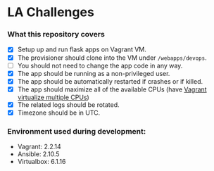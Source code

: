 # LA Challenges

### What this repository covers
- [x] Setup up and run flask apps on Vagrant VM.
- [x] The provisioner should clone into the VM under `/webapps/devops`.
- [ ] You should not need to change the app code in any way.
- [x] The app should be running as a non-privileged user.
- [x] The app should be automatically restarted if crashes or if killed.
- [x] The app should maximize all of the available CPUs (have [Vagrant virtualize multiple CPUs](https://www.vagrantup.com/docs/virtualbox/configuration.html))
- [x] The related logs should be rotated.
- [x] Timezone should be in UTC.

### Environment used during development:
* Vagrant: 2.2.14
* Ansible: 2.10.5
* Virtualbox: 6.1.16
